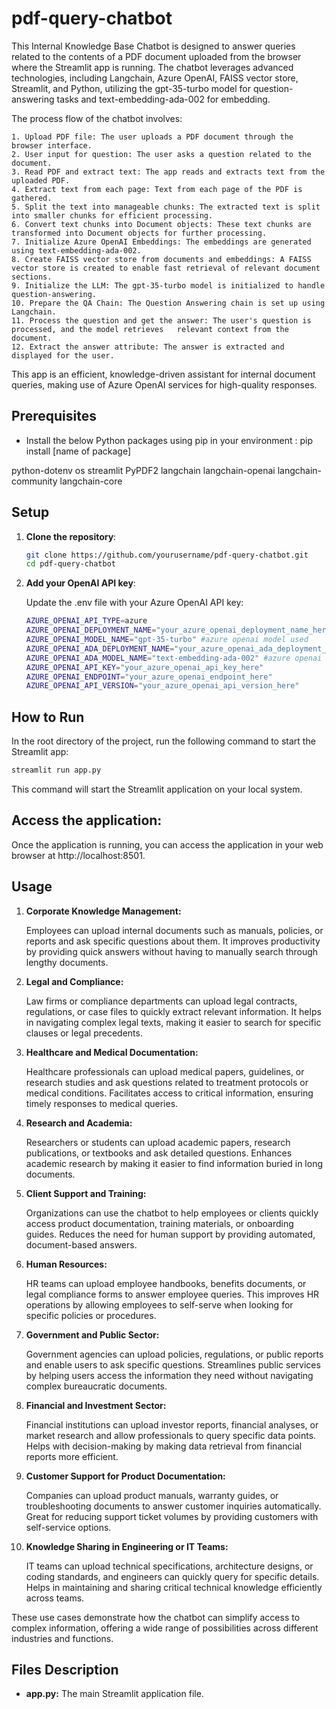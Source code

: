 # pdf-query-chatbot

This Internal Knowledge Base Chatbot is designed to answer queries related to the contents of a PDF document uploaded from the browser where the Streamlit app is running. The chatbot leverages advanced technologies, including Langchain, Azure OpenAI, FAISS vector store, Streamlit, and Python, utilizing the gpt-35-turbo model for question-answering tasks and text-embedding-ada-002 for embedding.

The process flow of the chatbot involves:

    1. Upload PDF file: The user uploads a PDF document through the browser interface.
    2. User input for question: The user asks a question related to the document.
    3. Read PDF and extract text: The app reads and extracts text from the uploaded PDF.
    4. Extract text from each page: Text from each page of the PDF is gathered.
    5. Split the text into manageable chunks: The extracted text is split into smaller chunks for efficient processing.
    6. Convert text chunks into Document objects: These text chunks are transformed into Document objects for further processing.
    7. Initialize Azure OpenAI Embeddings: The embeddings are generated using text-embedding-ada-002.
    8. Create FAISS vector store from documents and embeddings: A FAISS vector store is created to enable fast retrieval of relevant document sections.
    9. Initialize the LLM: The gpt-35-turbo model is initialized to handle question-answering.
    10. Prepare the QA Chain: The Question Answering chain is set up using Langchain.
    11. Process the question and get the answer: The user's question is processed, and the model retrieves   relevant context from the document.
    12. Extract the answer attribute: The answer is extracted and displayed for the user.

This app is an efficient, knowledge-driven assistant for internal document queries, making use of Azure OpenAI services for high-quality responses.

## Prerequisites

- Install the below Python packages using pip in your environment : pip install [name of package]

python-dotenv 
os
streamlit 
PyPDF2 
langchain 
langchain-openai
langchain-community
langchain-core

## Setup

1. **Clone the repository**:

   ```bash
   git clone https://github.com/yourusername/pdf-query-chatbot.git
   cd pdf-query-chatbot
   ```
   
2. **Add your OpenAI API key**:

   Update the .env file with your Azure OpenAI API key:
   ```bash
   AZURE_OPENAI_API_TYPE=azure
   AZURE_OPENAI_DEPLOYMENT_NAME="your_azure_openai_deployment_name_here"
   AZURE_OPENAI_MODEL_NAME="gpt-35-turbo" #azure openai model used
   AZURE_OPENAI_ADA_DEPLOYMENT_NAME="your_azure_openai_ada_deployment_name_here"
   AZURE_OPENAI_ADA_MODEL_NAME="text-embedding-ada-002" #azure openai embedding model used
   AZURE_OPENAI_API_KEY="your_azure_openai_api_key_here"
   AZURE_OPENAI_ENDPOINT="your_azure_openai_endpoint_here"
   AZURE_OPENAI_API_VERSION="your_azure_openai_api_version_here"
   ```
## How to Run

In the root directory of the project, run the following command to start the Streamlit app:

   ```bash
   streamlit run app.py
   ```

This command will start the Streamlit application on your local system.


## Access the application:

Once the application is running, you can access the application in your web browser at http://localhost:8501.

##  Usage

1. **Corporate Knowledge Management:**

    Employees can upload internal documents such as manuals, policies, or reports and ask specific questions about them.
    It improves productivity by providing quick answers without having to manually search through lengthy documents.

2. **Legal and Compliance:**

    Law firms or compliance departments can upload legal contracts, regulations, or case files to quickly extract relevant information.
    It helps in navigating complex legal texts, making it easier to search for specific clauses or legal precedents.

3. **Healthcare and Medical Documentation:**

    Healthcare professionals can upload medical papers, guidelines, or research studies and ask questions related to treatment protocols or medical conditions.
    Facilitates access to critical information, ensuring timely responses to medical queries.

4. **Research and Academia:**

    Researchers or students can upload academic papers, research publications, or textbooks and ask detailed questions.
    Enhances academic research by making it easier to find information buried in long documents.

5. **Client Support and Training:**

    Organizations can use the chatbot to help employees or clients quickly access product documentation, training materials, or onboarding guides.
    Reduces the need for human support by providing automated, document-based answers.

6. **Human Resources:**

    HR teams can upload employee handbooks, benefits documents, or legal compliance forms to answer employee queries.
    This improves HR operations by allowing employees to self-serve when looking for specific policies or procedures.

7. **Government and Public Sector:**

    Government agencies can upload policies, regulations, or public reports and enable users to ask specific questions.
    Streamlines public services by helping users access the information they need without navigating complex bureaucratic documents.

8. **Financial and Investment Sector:**

    Financial institutions can upload investor reports, financial analyses, or market research and allow professionals to query specific data points.
    Helps with decision-making by making data retrieval from financial reports more efficient.

9. **Customer Support for Product Documentation:**

    Companies can upload product manuals, warranty guides, or troubleshooting documents to answer customer inquiries automatically.
    Great for reducing support ticket volumes by providing customers with self-service options.

10. **Knowledge Sharing in Engineering or IT Teams:**

    IT teams can upload technical specifications, architecture designs, or coding standards, and engineers can quickly query for specific details.
    Helps in maintaining and sharing critical technical knowledge efficiently across teams.

These use cases demonstrate how the chatbot can simplify access to complex information, offering a wide range of possibilities across different industries and functions.

## Files Description
- **app.py:** The main Streamlit application file.